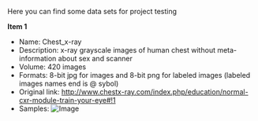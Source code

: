 Here you can find some data sets for project testing

**Item 1**
- Name: Chest_x-ray
- Description: x-ray grayscale images of human chest without meta-information about sex and scanner
- Volume: 420 images
- Formats: 8-bit jpg for images and 8-bit png for labeled images (labeled images names end is @ sybol)
- Original link: http://www.chestx-ray.com/index.php/education/normal-cxr-module-train-your-eye#!1
- Samples: ![Image](https://github.com/pi-null-mezon/OpenIST/blob/master/Datasets/Chest_x-ray/1-10-500-500-100.jpg)   
